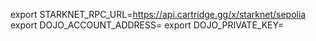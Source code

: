 export STARKNET_RPC_URL=https://api.cartridge.gg/x/starknet/sepolia 
export DOJO_ACCOUNT_ADDRESS=
export DOJO_PRIVATE_KEY=